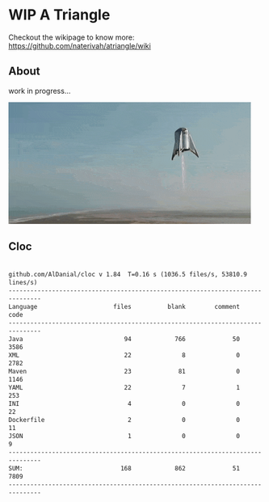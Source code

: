 # WIP A Triangle

  Checkout the wikipage to know more: https://github.com/naterivah/atriangle/wiki

  ## About
  work in progress...

  ![Screenshot](./docs/starhopper.gif?raw=true?style=center)

  ## Cloc 
 ``` 
 
github.com/AlDanial/cloc v 1.84  T=0.16 s (1036.5 files/s, 53810.9 lines/s)
-------------------------------------------------------------------------------
Language                     files          blank        comment           code
-------------------------------------------------------------------------------
Java                            94            766             50           3586
XML                             22              8              0           2782
Maven                           23             81              0           1146
YAML                            22              7              1            253
INI                              4              0              0             22
Dockerfile                       2              0              0             11
JSON                             1              0              0              9
-------------------------------------------------------------------------------
SUM:                           168            862             51           7809
------------------------------------------------------------------------------- 
 ```
